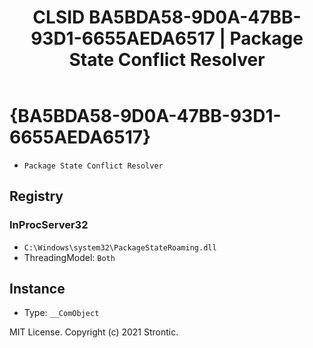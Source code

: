 ﻿---
title: "CLSID BA5BDA58-9D0A-47BB-93D1-6655AEDA6517 | Package State Conflict Resolver"
excerpt: What is COM-Object CLSID BA5BDA58-9D0A-47BB-93D1-6655AEDA6517?
---

# {BA5BDA58-9D0A-47BB-93D1-6655AEDA6517}

* `Package State Conflict Resolver`

## Registry


### InProcServer32

* `C:\Windows\system32\PackageStateRoaming.dll`
* ThreadingModel: `Both`

## Instance

* Type: `__ComObject`

MIT License. Copyright (c) 2021 Strontic.


